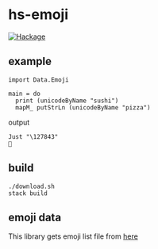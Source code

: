 # hs-emoji

[![Hackage](https://img.shields.io/hackage/v/emoji.svg)](https://hackage.haskell.org/package/emoji)

## example
```
import Data.Emoji

main = do
  print (unicodeByName "sushi")
  mapM_ putStrLn (unicodeByName "pizza")

```
output
```
Just "\127843"
🍕
```

## build

```
./download.sh
stack build
```

## emoji data
This library gets emoji list file from [here](https://github.com/omnidan/node-emoji)

